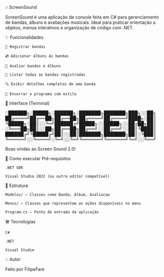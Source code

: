 🎶 ScreenSound

ScreenSound é uma aplicação de console feita em C# para gerenciamento de bandas, álbuns e avaliações musicais.
Ideal para praticar orientação a objetos, menus interativos e organização de código com .NET.

✨ Funcionalidades

    📌 Registrar bandas

    💿 Adicionar álbuns às bandas

    🌟 Avaliar bandas e álbuns

    🎼 Listar todas as bandas registradas

    🔍 Exibir detalhes completos de uma banda

    🚪 Encerrar o programa com estilo

📸 Interface (Terminal)

░██████╗░█████╗░██████╗░███████╗███████╗███╗░░██╗
██╔════╝██╔══██╗██╔══██╗██╔════╝██╔════╝████╗░██║
╚█████╗░██║░░╚═╝██████╔╝█████╗░░█████╗░░██╔██╗██║
░╚═══██╗██║░░██╗██╔══██╗██╔══╝░░██╔══╝░░██║╚████║
██████╔╝╚█████╔╝██║░░██║███████╗███████╗██║░╚███║
╚═════╝░░╚════╝░╚═╝░░╚═╝╚══════╝╚══════╝╚═╝░░╚══╝

Boas vindas ao Screen Sound 2.0!

🚀 Como executar
Pré-requisitos

    .NET SDK

    Visual Studio 2022 (ou outro editor compatível)


📁 Estrutura

    Modelos/ — Classes como Banda, Album, Avaliacao

    Menus/ — Classes que representam as ações disponíveis no menu

    Program.cs — Ponto de entrada da aplicação

🛠 Tecnologias

    C#

    .NET

    Visual Studio



💡 Autor

Feito por FilipeFare
